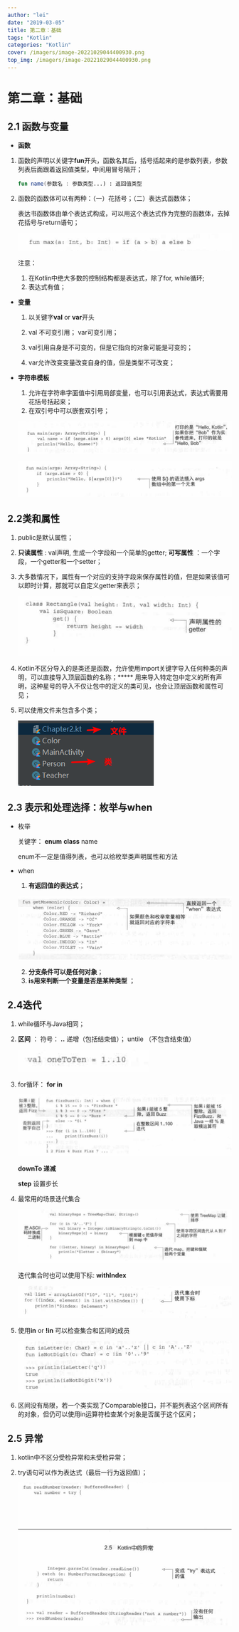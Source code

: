 ```yaml
---
author: "lei"
date: "2019-03-05"
title: 第二章：基础
tags: "Kotlin"
categories: "Kotlin"
cover: /imagers/image-20221029044400930.png
top_img: /imagers/image-20221029044400930.png
---
```


# 第二章：基础

## 2.1 函数与变量

* **函数** 

1. 函数的声明以关键字**fun**开头，函数名其后，括号括起来的是参数列表，参数列表后面跟着返回值类型，中间用冒号隔开；

   ```kotlin
   fun name(参数名 : 参数类型...) : 返回值类型
   ```

2. 函数的函数体可以有两种：（一）花括号；（二）表达式函数体；

   表达书函数体由单个表达式构成，可以用这个表达式作为完整的函数体，去掉花括号与return语句；

   ![Snipaste_2019-02-27_22-10-22](imagers/Snipaste_2019-02-27_22-10-22.png)

   注意：

   1. 在Kotlin中绝大多数的控制结构都是表达式，除了for, while循环;
   2. 表达式有值；

* **变量** 

  1. 以关键字**val** or **var**开头

  2. val 不可变引用； var可变引用；
  3. val引用自身是不可变的，但是它指向的对象可能是可变的；
  4. var允许改变变量改变自身的值，但是类型不可改变；

* **字符串模板** 

  1. 允许在字符串字面值中引用局部变量，也可以引用表达式，表达式需要用花括号括起来；
  2. 在双引号中可以嵌套双引号；

  ![Snipaste_2019-02-27_22-11-41](imagers/Snipaste_2019-02-27_22-11-41.png)

  ![Snipaste_2019-02-27_22-12-21](imagers/Snipaste_2019-02-27_22-12-21.png)

## 2.2类和属性

1. public是默认属性；

2. **只读属性** : val声明, 生成一个字段和一个简单的getter; **可写属性** ：一个字段，一个getter和一个setter；

3. 大多数情况下，属性有一个对应的支持字段来保存属性的值，但是如果该值可以即时计算，那就可以自定义getter来表示；

   ![Snipaste_2019-02-27_22-13-22](imagers/Snipaste_2019-02-27_22-13-22.png)

4. Kotlin不区分导入的是类还是函数，允许使用import关键字导入任何种类的声明，可以直接导入顶层函数的名称；***** 用来导入特定包中定义的所有声明，这种星号的导入不仅让包中的定义的类可见，也会让顶层函数和属性可见；

5. 可以使用文件来包含多个类；

   ![Snipaste_2019-02-27_22-17-30](imagers/Snipaste_2019-02-27_22-17-30.png)

## 2.3 表示和处理选择：枚举与when

* 枚举

  关键字： **enum** **class** name

  enum不一定是值得列表，也可以给枚举类声明属性和方法

* when

  1. **有返回值的表达式**；

  ![Snipaste_2019-02-27_22-22-27](imagers/Snipaste_2019-02-27_22-22-27.png)

  2. **分支条件可以是任何对象**；
  3. **is用来判断一个变量是否是某种类型** ；

## 2.4迭代

1. while循环与Java相同；

2. **区间** ： 符号： **..**  递增（包括结束值）； untile （不包含结束值）

   ![Snipaste_2019-02-27_22-27-10](imagers/Snipaste_2019-02-27_22-27-10.png)

3. for循环： **for in** 

   ![Snipaste_2019-02-27_22-28-27](imagers/Snipaste_2019-02-27_22-28-27.png)

   **downTo 递减** 

   **step** 设置步长

4. 最常用的场景迭代集合

   ![Snipaste_2019-02-27_22-32-38](imagers/Snipaste_2019-02-27_22-32-38.png)

   迭代集合时也可以使用下标: **withIndex**

   ![Snipaste_2019-02-27_22-34-07](imagers/Snipaste_2019-02-27_22-34-07.png)

5. 使用**in** or **!in** 可以检查集合和区间的成员

   ![Snipaste_2019-02-27_22-35-23](imagers/Snipaste_2019-02-27_22-35-23.png)

6. 区间没有局限，若一个类实现了Comparable接口，并不能列表这个区间所有的对象，但仍可以使用in运算符检查某个对象是否属于这个区间；

## 2.5 异常

1. kotlin中不区分受检异常和未受检异常；

2. try语句可以作为表达式（最后一行为返回值）；

   ![Snipaste_2019-02-27_22-39-25](imagers/Snipaste_2019-02-27_22-39-25.png)
